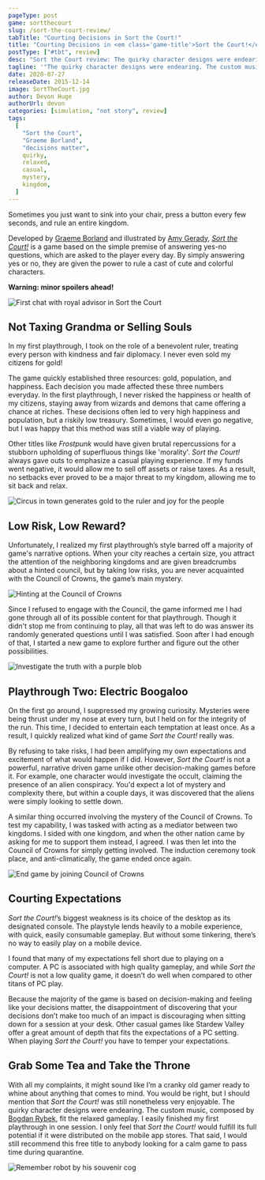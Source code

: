 ```yaml
---
pageType: post
game: sortthecourt
slug: /sort-the-court-review/
tabTitle: "Courting Decisions in Sort the Court!"
title: "Courting Decisions in <em class='game-title'>Sort the Court!</em>"
postType: ["#tbt", review]
desc: "Sort the Court review: The quirky character designs were endearing. The custom music, composed by Bogdan Rybek, fit the relaxed gameplay. I easily finished my first playthrough in one session. I would recommend this free title to anybody looking for a calm game to pass time during quarantine."
tagline: '"The quirky character designs were endearing. The custom music, composed by Bogdan Rybek, fit the relaxed gameplay. I easily finished my first playthrough in one session. I would recommend this free title to anybody looking for a calm game to pass time during quarantine."'
date: 2020-07-27
releaseDate: 2015-12-14
image: SortTheCourt.jpg
author: Devon Huge
authorUrl: devon
categories: [simulation, "not story", review]
tags:
  [
    "Sort the Court",
    "Graeme Borland",
    "decisions matter",
    quirky,
    relaxed,
    casual,
    mystery,
    kingdom,
  ]
---
```


Sometimes you just want to sink into your chair, press a button every few seconds, and rule an entire kingdom.

Developed by [Graeme Borland](https://twitter.com/graebor) and illustrated by [Amy Gerady](https://twitter.com/amymja), _[Sort the Court!](https://graebor.itch.io/sort-the-court)_ is a game based on the simple premise of answering yes-no questions, which are asked to the player every day. By simply answering yes or no, they are given the power to rule a cast of cute and colorful characters.

**Warning: minor spoilers ahead!**

![First chat with royal advisor in Sort the Court][image0]

## Not Taxing Grandma or Selling Souls

In my first playthrough, I took on the role of a benevolent ruler, treating every person with kindness and fair diplomacy. I never even sold my citizens for gold!

The game quickly established three resources: gold, population, and happiness. Each decision you made affected these three numbers everyday. In the first playthrough, I never risked the happiness or health of my citizens, staying away from wizards and demons that came offering a chance at riches. These decisions often led to very high happiness and population, but a riskily low treasury. Sometimes, I would even go negative, but I was happy that this method was still a viable way of playing.

Other titles like _Frostpunk_ would have given brutal repercussions for a stubborn upholding of superfluous things like 'morality'. _Sort the Court!_ always gave outs to emphasize a casual playing experience. If my funds went negative, it would allow me to sell off assets or raise taxes. As a result, no setbacks ever proved to be a major threat to my kingdom, allowing me to sit back and relax.

![Circus in town generates gold to the ruler and joy for the people][image1]

## Low Risk, Low Reward?

Unfortunately, I realized my first playthrough’s style barred off a majority of game's narrative options. When your city reaches a certain size, you attract the attention of the neighboring kingdoms and are given breadcrumbs about a hinted council, but by taking low risks, you are never acquainted with the Council of Crowns, the game’s main mystery.

![Hinting at the Council of Crowns][image2]

Since I refused to engage with the Council, the game informed me I had gone through all of its possible content for that playthrough. Though it didn't stop me from continuing to play, all that was left to do was answer its randomly generated questions until I was satisfied. Soon after I had enough of that, I started a new game to explore further and figure out the other possibilities.

![Investigate the truth with a purple blob][image3]

## Playthrough Two: Electric Boogaloo

On the first go around, I suppressed my growing curiosity. Mysteries were being thrust under my nose at every turn, but I held on for the integrity of the run. This time, I decided to entertain each temptation at least once. As a result, I quickly realized what kind of game _Sort the Court!_ really was.

By refusing to take risks, I had been amplifying my own expectations and excitement of what would happen if I did. However, _Sort the Court!_ is not a powerful, narrative driven game unlike other decision-making games before it. For example, one character would investigate the occult, claiming the presence of an alien conspiracy. You'd expect a lot of mystery and complexity there, but within a couple days, it was discovered that the aliens were simply looking to settle down.

A similar thing occurred involving the mystery of the Council of Crowns. To test my capability, I was tasked with acting as a mediator between two kingdoms. I sided with one kingdom, and when the other nation came by asking for me to support them instead, I agreed. I was then let into the Council of Crowns for simply getting involved. The induction ceremony took place, and anti-climatically, the game ended once again.

![End game by joining Council of Crowns][image4]

## Courting Expectations

_Sort the Court!_’s biggest weakness is its choice of the desktop as its designated console. The playstyle lends heavily to a mobile experience, with quick, easily consumable gameplay. But without some tinkering, there’s no way to easily play on a mobile device.

I found that many of my expectations fell short due to playing on a computer. A PC is associated with high quality gameplay, and while _Sort the Court!_ is not a low quality game, it doesn’t do well when compared to other titans of PC play.

Because the majority of the game is based on decision-making and feeling like your decisions matter, the disappointment of discovering that your decisions don’t make too much of an impact is discouraging when sitting down for a session at your desk. Other casual games like Stardew Valley offer a great amount of depth that fits the expectations of a PC setting. When playing _Sort the Court!_ you have to temper your expectations.

## Grab Some Tea and Take the Throne

With all my complaints, it might sound like I’m a cranky old gamer ready to whine about anything that comes to mind. You would be right, but I should mention that _Sort the Court!_ was still nonetheless very enjoyable. The quirky character designs were endearing. The custom music, composed by [Bogdan Rybek](https://twitter.com/bogdan_rybak), fit the relaxed gameplay. I easily finished my first playthrough in one session. I only feel that _Sort the Court!_ would fulfill its full potential if it were distributed on the mobile app stores. That said, I would still recommend this free title to anybody looking for a calm game to pass time during quarantine.

![Remember robot by his souvenir cog][image5]

[image0]: ../../../images/post/sortthecourt/SortTheCourt0.png
[image1]: ../../../images/post/sortthecourt/SortTheCourt1.png
[image2]: ../../../images/post/sortthecourt/SortTheCourt2.png
[image3]: ../../../images/post/sortthecourt/SortTheCourt3.png
[image4]: ../../../images/post/sortthecourt/SortTheCourt4.png
[image5]: ../../../images/post/sortthecourt/SortTheCourt5.png

